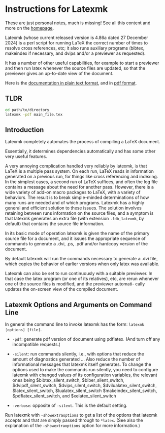 # Instructions for Latexmk

These are just personal notes, much is missing! 
See all this content and more on the [homepage][homepage].

Latexmk (whose current released version is 4.86a dated 27 December 2024) is a perl script for
running LaTeX the correct number of times to resolve cross references, etc; it also runs auxiliary
programs (bibtex, makeindex if necessary, and dvips and/or a previewer as requested). 

It has a number of other useful capabilities, for example to start a previewer and then run latex
whenever the source files are updated, so that the previewer gives an up-to-date view of the
document. 

Here is the [documentation in plain text format][doc_plain_text], and 
in [pdf format][doc_pdf_format].

## TLDR

```Bash
cd path/to/directory
latexmk -pdf main_file.tex
```

## Introduction

Latexmk completely automates the process of compiling a LaTeX document. 

Essentially, it determines dependencies automatically and has some other very useful features.

A very annoying complication handled very reliably by latexmk, is that LaTeX is a multiple pass
system. On each run, LaTeX reads in information generated on a previous run, for things like cross
referencing and indexing. In the simplest cases, a second run of LaTeX suffices, and often the log
file contains a message about the need for another pass. However, there is a wide variety of add-on
macro packages to LaTeX, with a variety of behaviors. The result is to break simple-minded
determinations of how many runs are needed and of which programs. Latexmk has a highly general and
efficient solution to these issues. The solution involves retaining between runs information on the
source files, and a symptom is that latexmk generates an extra file (with extension `.fdb_latexmk`,
by default) that contains the source file information.

In its basic mode of operation latexmk is given the name of the primary source file for a document,
and it issues the appropriate sequence of commands to generate a .dvi, .ps, .pdf and/or hardcopy
version of the document.

By default latexmk will run the commands necessary to generate a .dvi file, which copies the
behavior of earlier versions when only latex was available.

Latexmk can also be set to run continuously with a suitable previewer. In that case the latex
program (or one of its relatives), etc, are rerun whenever one of the source files is modified, and
the previewer automati- cally updates the on-screen view of the compiled document.

## Latexmk Options and Arguments on Command Line 

In general the command line to invoke latexmk has the form: `latexmk [options] [file]`.

* `-pdf`: generate pdf version of document using pdflatex. (And turn off any incompatible requests.)

* `-silent`: run commands silently, i.e., with options that reduce the amount of diagnostics
  generated ... Also reduce the number of informational messages that latexmk itself generates. To
  change the options used to make the commands run silently, you need to configure latexmk with
  changed values of its configuration variables, the relevant ones being $bibtex_silent_switch,
  $biber_silent_switch, $dvipdf_silent_switch, $dvips_silent_switch, $dvilualatex_silent_switch,
  $latex_silent_switch, $lualatex_silent_switch $makeindex_silent_switch,
  $pdflatex_silent_switch, and $xelatex_silent_switch

* `-verbose`: opposite of `-silent`. This is the default setting.

Run latexmk with `-showextraoptions` to get a list of the options that latexmk accepts and that are
simply passed through to `*latex`. (See also the explanation of the `-showextraoptions` option for
more information.)

[homepage]: [https://www.cantab.net/users/johncollins/latexmk/index.html]

[doc_plain_text]: https://www.cantab.net/users/johncollins/latexmk/latexmk-486a.txt

[doc_pdf_format]: https://www.cantab.net/users/johncollins/latexmk/latexmk-486a.pdf

<!-- possibly useful notes in page below -->
<!-- https://mgeier.github.io/latexmk.html -->
